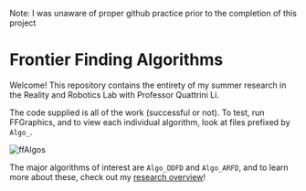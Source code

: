 Note: I was unaware of proper github practice prior to the completion of this project

# Frontier Finding Algorithms

Welcome! This repository contains the entirety of my summer research in the Reality and Robotics Lab with Professor Quattrini Li. 

The code supplied is all of the work (successful or not). To test, run FFGraphics, and to view each individual algorithm, look at files prefixed by `Algo_`.

![ffAlgos](https://user-images.githubusercontent.com/79673816/187178995-ab955fe0-81c7-4924-ae4a-a18c122d8f5b.gif)


The major algorithms of interest are `Algo_DDFD` and `Algo_ARFD`, and to learn more about these, check out my [research overview](https://github.com/ethan-l-chen-24/Reality-And-Robotics-Lab-S21/files/9443706/Research.Overview.S21.Ethan.Chen.pdf)!
